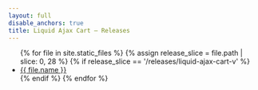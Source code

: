 ```yaml
---
layout: full
disable_anchors: true
title: Liquid Ajax Cart — Releases
---
```


<ul>
{% for file in site.static_files %}
	{% assign release_slice = file.path | slice: 0, 28 %}
	{% if release_slice == '/releases/liquid-ajax-cart-v' %}
		<li><a href="{{ file.path }}">{{ file.name }}</a></li>
	{% endif %}
{% endfor %}
</ul>